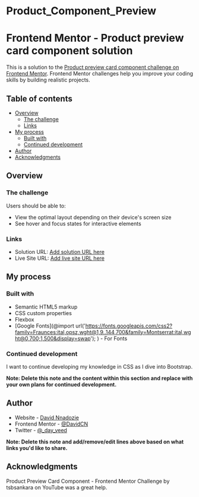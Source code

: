 # Product_Component_Preview

# Frontend Mentor - Product preview card component solution

This is a solution to the [Product preview card component challenge on Frontend Mentor](https://www.frontendmentor.io/challenges/product-preview-card-component-GO7UmttRfa). Frontend Mentor challenges help you improve your coding skills by building realistic projects. 

## Table of contents

- [Overview](#overview)
  - [The challenge](#the-challenge)
  - [Links](#links)
- [My process](#my-process)
  - [Built with](#built-with)
  - [Continued development](#continued-development)
- [Author](#author)
- [Acknowledgments](#acknowledgments)



## Overview

### The challenge

Users should be able to:

- View the optimal layout depending on their device's screen size
- See hover and focus states for interactive elements
 
 

### Links

- Solution URL: [Add solution URL here](https://your-solution-url.com)
- Live Site URL: [Add live site URL here](https://your-live-site-url.com)

## My process

### Built with

- Semantic HTML5 markup
- CSS custom properties
- Flexbox
- [Google Fonts](@import url('https://fonts.googleapis.com/css2?family=Fraunces:ital,opsz,wght@1,9..144,700&family=Montserrat:ital,wght@0,700;1,500&display=swap');
) - For Fonts







### Continued development

I want to continue developing my knowledge in CSS as I dive into Bootstrap.

**Note: Delete this note and the content within this section and replace with your own plans for continued development.**

## Author

- Website - [David Nnadozie](https://github.com/DavedCN)
- Frontend Mentor - [@DavidCN](https://www.frontendmentor.io/profile/DavedCN)
- Twitter - [@_day_veed](https://www.twitter.com/_day_veed)

**Note: Delete this note and add/remove/edit lines above based on what links you'd like to share.**

## Acknowledgments

Product Preview Card Component - Frontend Mentor Challenge by tsbsankara on YouTube was a great help.
